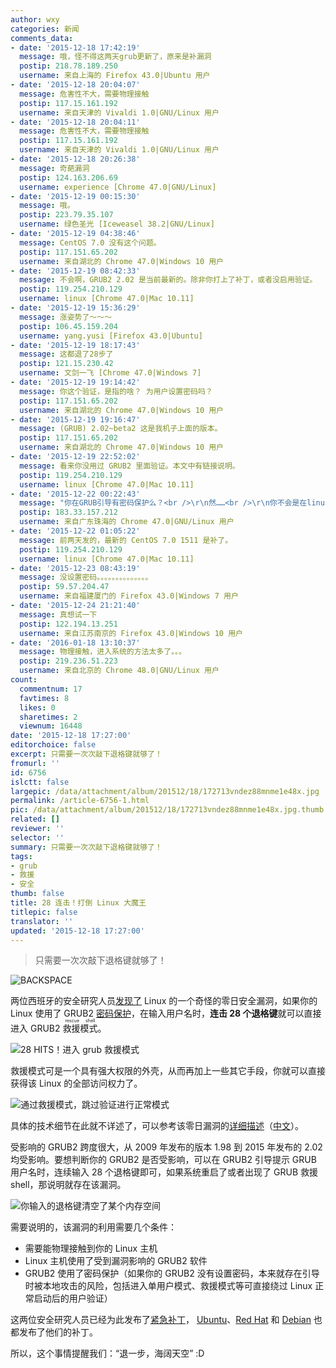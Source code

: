 ```yaml
---
author: wxy
categories: 新闻
comments_data:
- date: '2015-12-18 17:42:19'
  message: 哦，怪不得这两天grub更新了，原来是补漏洞
  postip: 218.78.189.250
  username: 来自上海的 Firefox 43.0|Ubuntu 用户
- date: '2015-12-18 20:04:07'
  message: 危害性不大，需要物理接触
  postip: 117.15.161.192
  username: 来自天津的 Vivaldi 1.0|GNU/Linux 用户
- date: '2015-12-18 20:04:11'
  message: 危害性不大，需要物理接触
  postip: 117.15.161.192
  username: 来自天津的 Vivaldi 1.0|GNU/Linux 用户
- date: '2015-12-18 20:26:38'
  message: 奇葩漏洞
  postip: 124.163.206.69
  username: experience [Chrome 47.0|GNU/Linux]
- date: '2015-12-19 00:15:30'
  message: 哦。
  postip: 223.79.35.107
  username: 绿色圣光 [Iceweasel 38.2|GNU/Linux]
- date: '2015-12-19 04:38:46'
  message: CentOS 7.0 没有这个问题。
  postip: 117.151.65.202
  username: 来自湖北的 Chrome 47.0|Windows 10 用户
- date: '2015-12-19 08:42:33'
  message: 不会啊，GRUB2 2.02 是当前最新的。除非你打上了补丁，或者没启用验证。
  postip: 119.254.210.129
  username: linux [Chrome 47.0|Mac 10.11]
- date: '2015-12-19 15:36:29'
  message: 涨姿势了～～～
  postip: 106.45.159.204
  username: yang.yusi [Firefox 43.0|Ubuntu]
- date: '2015-12-19 18:17:43'
  message: 这都退了28步了
  postip: 121.15.230.42
  username: 文剑一飞 [Chrome 47.0|Windows 7]
- date: '2015-12-19 19:14:42'
  message: 你这个验证，是指的啥？ 为用户设置密码吗？
  postip: 117.151.65.202
  username: 来自湖北的 Chrome 47.0|Windows 10 用户
- date: '2015-12-19 19:16:47'
  message: (GRUB) 2.02~beta2 这是我机子上面的版本。
  postip: 117.151.65.202
  username: 来自湖北的 Chrome 47.0|Windows 10 用户
- date: '2015-12-19 22:52:02'
  message: 看来你没用过 GRUB2 里面验证。本文中有链接说明。
  postip: 119.254.210.129
  username: linux [Chrome 47.0|Mac 10.11]
- date: '2015-12-22 00:22:43'
  message: "你在GRUB引导有密码保护么？<br />\r\n然……<br />\r\n你不会是在linux登录的时候按退格键吧……"
  postip: 183.33.157.212
  username: 来自广东珠海的 Chrome 47.0|GNU/Linux 用户
- date: '2015-12-22 01:05:22'
  message: 前两天发的，最新的 CentOS 7.0 1511 是补了。
  postip: 119.254.210.129
  username: linux [Chrome 47.0|Mac 10.11]
- date: '2015-12-23 08:43:19'
  message: 没设置密码。。。。。。。。。。。。。。
  postip: 59.57.204.47
  username: 来自福建厦门的 Firefox 43.0|Windows 7 用户
- date: '2015-12-24 21:21:40'
  message: 真想试一下
  postip: 122.194.13.251
  username: 来自江苏南京的 Firefox 43.0|Windows 10 用户
- date: '2016-01-18 13:10:37'
  message: 物理接触，进入系统的方法太多了。。。
  postip: 219.236.51.223
  username: 来自北京的 Chrome 48.0|GNU/Linux 用户
count:
  commentnum: 17
  favtimes: 8
  likes: 0
  sharetimes: 2
  viewnum: 16448
date: '2015-12-18 17:27:00'
editorchoice: false
excerpt: 只需要一次次敲下退格键就够了！
fromurl: ''
id: 6756
islctt: false
largepic: /data/attachment/album/201512/18/172713vndez88mnme1e48x.jpg
permalink: /article-6756-1.html
pic: /data/attachment/album/201512/18/172713vndez88mnme1e48x.jpg.thumb.jpg
related: []
reviewer: ''
selector: ''
summary: 只需要一次次敲下退格键就够了！
tags:
- grub
- 救援
- 安全
thumb: false
title: 28 连击！打倒 Linux 大魔王
titlepic: false
translator: ''
updated: '2015-12-18 17:27:00'
---
```



> 
> 只需要一次次敲下退格键就够了！
> 
> 
> 


![BACKSPACE](/data/attachment/album/201512/18/172713vndez88mnme1e48x.jpg)


两位西班牙的安全研究人员[发现了](http://hmarco.org/bugs/CVE-2015-8370-Grub2-authentication-bypass.html) Linux 的一个奇怪的零日安全漏洞，如果你的 Linux 使用了 GRUB2 [密码保护](https://help.ubuntu.com/community/Grub2/Passwords)，在输入用户名时，**连击 28 个退格键**就可以直接进入 GRUB2 <ruby> 救援模式 <rp>  （ </rp> <rt>  rescue shell </rt> <rp>  ） </rp></ruby>。


![28 HITS！进入 grub 救援模式](/data/attachment/album/201512/18/172715ksyyygffggcf81fg.png)


救援模式可是一个具有强大权限的外壳，从而再加上一些其它手段，你就可以直接获得该 Linux 的全部访问权力了。


![通过救援模式，跳过验证进行正常模式](/data/attachment/album/201512/18/172716yt4jjtkzhn0hg47k.png)


具体的技术细节在此就不详述了，可以参考该零日漏洞的[详细描述](http://hmarco.org/bugs/CVE-2015-8370-Grub2-authentication-bypass.html)（[中文](http://www.freebuf.com/vuls/90048.html)）。


受影响的 GRUB2 跨度很大，从 2009 年发布的版本 1.98 到 2015 年发布的 2.02 均受影响。要想判断你的 GRUB2 是否受影响，可以在 GRUB2 引导提示 GRUB 用户名时，连续输入 28 个退格键即可，如果系统重启了或者出现了 GRUB 救援 shell，那说明就存在该漏洞。


![你输入的退格键清空了某个内存空间](/data/attachment/album/201512/18/172716id4srdsejr21jw6w.png)


需要说明的，该漏洞的利用需要几个条件：


* 需要能物理接触到你的 Linux 主机
* Linux 主机使用了受到漏洞影响的 GRUB2 软件
* GRUB2 使用了密码保护（如果你的 GRUB2 没有设置密码，本来就存在引导时被本地攻击的风险，包括进入单用户模式、救援模式等可直接绕过 Linux 正常启动后的用户验证）


这两位安全研究人员已经为此发布了[紧急补丁](http://hmarco.org/bugs/CVE-2015-8370-Grub2-authentication-bypass.html#fix)， [Ubuntu](https://lists.ubuntu.com/archives/ubuntu-security-announce/2015-December/003218.html)、[Red Hat](https://rhn.redhat.com/errata/RHSA-2015-2623.html) 和 [Debian](https://security-tracker.debian.org/tracker/CVE-2015-8370) 也都发布了他们的补丁。


所以，这个事情提醒我们：“退一步，海阔天空” :D